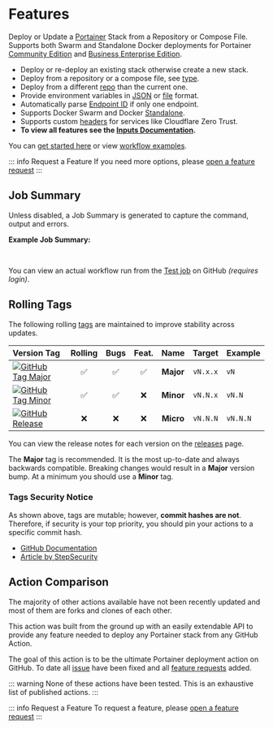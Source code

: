# Features

Deploy or Update a [Portainer](https://www.portainer.io/) Stack from a Repository or Compose File.
Supports both Swarm and Standalone Docker deployments for Portainer [Community Edition](https://github.com/portainer/portainer)
and [Business Enterprise Edition](https://www.portainer.io/solutions/portainer-for-enterprise).

- Deploy or re-deploy an existing stack otherwise create a new stack.
- Deploy from a repository or a compose file, see [type](../docs/inputs.md#type).
- Deploy from a different [repo](../docs/inputs.md#repo) than the current one.
- Provide environment variables in [JSON](../docs/inputs.md#env_json) or [file](../docs/inputs.md#env_file) format.
- Automatically parse [Endpoint ID](../docs/inputs.md#endpoint) if only one endpoint.
- Supports Docker Swarm and Docker [Standalone](../docs/inputs.md#standalone).
- Supports custom [headers](../docs/inputs#headers) for services like Cloudflare Zero Trust.
- **To view all features see the [Inputs Documentation](../docs/inputs.md).**

You can [get started here](get-started.md) or view [workflow examples](examples.md).

::: info Request a Feature
If you need more options, please [open a feature request](https://github.com/cssnr/portainer-stack-deploy-action/discussions/categories/feature-requests)
:::

## Job Summary

Unless disabled, a Job Summary is generated to capture the command, output and errors.

**Example Job Summary:**

<div class="tip custom-block" style="padding-top: 16px;">

<!--@include: ./include/summary-success.md-->

</div>

You can view an actual workflow run from the [Test job](https://github.com/cssnr/portainer-stack-deploy-action/actions/workflows/test.yaml) on GitHub _(requires login)_.

## Rolling Tags

The following rolling [tags](https://github.com/cssnr/portainer-stack-deploy-action/tags) are maintained to improve stability across updates.

| Version&nbsp;Tag                                                                                                                                                                                                                    | Rolling | Bugs | Feat. |   Name    |  Target  | Example  |
| :---------------------------------------------------------------------------------------------------------------------------------------------------------------------------------------------------------------------------------- | :-----: | :--: | :---: | :-------: | :------: | :------- |
| [![GitHub Tag Major](https://img.shields.io/github/v/tag/cssnr/portainer-stack-deploy-action?sort=semver&filter=!v*.*&style=for-the-badge&label=%20&color=44cc10)](https://github.com/cssnr/portainer-stack-deploy-action/releases) |   ✅    |  ✅  |  ✅   | **Major** | `vN.x.x` | `vN`     |
| [![GitHub Tag Minor](https://img.shields.io/github/v/tag/cssnr/portainer-stack-deploy-action?sort=semver&filter=!v*.*.*&style=for-the-badge&label=%20&color=blue)](https://github.com/cssnr/portainer-stack-deploy-action/releases) |   ✅    |  ✅  |  ❌   | **Minor** | `vN.N.x` | `vN.N`   |
| [![GitHub Release](https://img.shields.io/github/v/release/cssnr/portainer-stack-deploy-action?style=for-the-badge&label=%20&color=red)](https://github.com/cssnr/portainer-stack-deploy-action/releases)                           |   ❌    |  ❌  |  ❌   | **Micro** | `vN.N.N` | `vN.N.N` |

You can view the release notes for each version on the [releases](https://github.com/cssnr/portainer-stack-deploy-action/releases) page.

The **Major** tag is recommended. It is the most up-to-date and always backwards compatible.
Breaking changes would result in a **Major** version bump. At a minimum you should use a **Minor** tag.

### Tags Security Notice

As shown above, tags are mutable; however, **commit hashes are not**. Therefore,
if security is your top priority, you should pin your actions to a specific commit hash.

- [GitHub Documentation](https://docs.github.com/en/actions/reference/security/secure-use#using-third-party-actions)
- [Article by StepSecurity](https://www.stepsecurity.io/blog/pinning-github-actions-for-enhanced-security-a-complete-guide)

## Action Comparison

The majority of other actions available have not been recently updated
and most of them are forks and clones of each other.

This action was built from the ground up with an easily extendable API to provide
any feature needed to deploy any Portainer stack from any GitHub Action.

The goal of this action is to be the ultimate Portainer deployment action on GitHub.
To date all [issue](https://github.com/cssnr/portainer-stack-deploy-action/issues) have been fixed
and all [feature requests](https://github.com/cssnr/portainer-stack-deploy-action/discussions/categories/feature-requests) added.

::: warning
None of these actions have been tested. This is an exhaustive list of published actions.
:::

<!--suppress ES6UnusedImports -->
<script setup>
import { repos } from '../../.vitepress/vars.js'
</script>
<StackTable :repos="repos" />

::: info Request a Feature
To request a feature, please [open a feature request](https://github.com/cssnr/portainer-stack-deploy-action/discussions/categories/feature-requests)
:::

